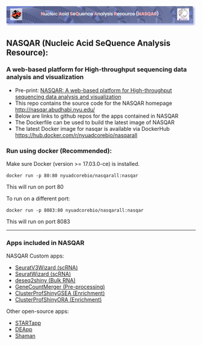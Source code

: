 ![alt text](nasqar_bar.png "NASQAR")
 
## NASQAR (Nucleic Acid SeQuence Analysis Resource): 
### A web-based platform for High-throughput sequencing data analysis and visualization
- Pre-print: [NASQAR: A web-based platform for High-throughput sequencing data analysis and visualization](https://doi.org/10.1101/709980)
- This repo contains the source code for the NASQAR homepage http://nasqar.abudhabi.nyu.edu/
- Below are links to github repos for the apps contained in NASQAR
- The Dockerfile can be used to build the latest image of NASQAR
- The latest Docker image for nasqar is available via DockerHub https://hub.docker.com/r/nyuadcorebio/nasqarall

### Run using docker (Recommended):
Make sure Docker (version >= 17.03.0-ce) is installed.
```
docker run -p 80:80 nyuadcorebio/nasqarall:nasqar
```
This will run on port 80

To run on a different port:
```
docker run -p 8083:80 nyuadcorebio/nasqarall:nasqar
```
This will run on port 8083

---
### Apps included in NASQAR
NASQAR Custom apps:
- [SeuratV3Wizard (scRNA)](https://github.com/nyuad-corebio/Nasqar2/seuratv3wizard)
- [SeuratWizard (scRNA)](https://github.com/nyuad-corebio/Nasqar2/SeuratWizard)
- [deseq2shiny (Bulk RNA)](https://github.com/nyuad-corebio/Nasqar2/deseq2shiny)
- [GeneCountMerger (Pre-processing)](https://github.com/nyuad-corebio/Nasqar2/GeneCountMerger)
- [ClusterProfShinyGSEA (Enrichment)](https://github.com/nyuad-corebio/Nasqar2/ClusterProfShinyGSEA)
- [ClusterProfShinyORA (Enrichment)](https://github.com/nyuad-corebio/Nasqar2/ClusterProfShinyORA)

Other open-source apps:
- [STARTapp](https://github.com/jminnier/STARTapp)
- [DEApp](https://github.com/yan-cri/DEApp)
- [Shaman](https://github.com/aghozlane/shaman)
